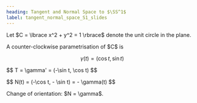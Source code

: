 ```yaml
---
heading: Tangent and Normal Space to $\SS^1$
label: tangent_normal_space_S1_slides
---
```


<p class="fragment fade-in">Let $C = \lbrace x^2 + y^2 = 1 \rbrace$ denote the unit circle in the plane.</p>

<p class="fragment fade-in">
A counter-clockwise parametrisation of $C$ is

$$
\gamma(t) = (\cos t, \sin t)
$$
</p>

<p class="fragment fade-in">
$$
T = \gamma' = (-\sin t, \cos t)
$$
</p>

<p class="fragment fade-in">
$$
N(t) = (-\cos t, - \sin t) = - \gamma(t)
$$
</p>

<p class="fragment fade-in">Change of orientation: $N = \gamma$.</p>
